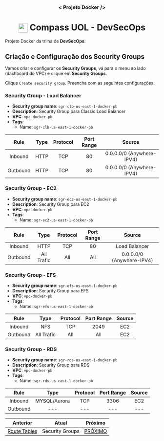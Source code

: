 <h3 align="center">< Projeto Docker /></h3>

<h1 align="center">
    <img align="center" src="https://logospng.org/download/uol/logo-uol-icon-256.png" width="30" height="30" /> Compass UOL - DevSecOps
</h1>

Projeto Docker da trilha de **DevSecOps**:

## Criação e Configuração dos Security Groups

Vamos criar e configurar os **Security Groups**, vá para o menu ao lado (dashboard do VPC) e clique em **Security Groups**.

Clique `Create security group`. Preencha com as seguintes configurações:

### Security Group - Load Balancer

- **Security group name**: `sgr-clb-us-east-1-docker-pb`
- **Description**: Security Group para Classic Load Balancer
- **VPC**: `vpc-docker-pb`
- **Tags**:
  - Name: `sgr-clb-us-east-1-docker-pb`

|   Rule   | Type | Protocol | Port Range |          Source           |
| :------: | :--: | :------: | :--------: | :-----------------------: |
| Inbound  | HTTP |   TCP    |     80     | 0.0.0.0/0 (Anywhere-IPV4) |
| Outbound | HTTP |   TCP    |     80     | 0.0.0.0/0 (Anywhere-IPV4) |

### Security Group - EC2

- **Security group name**: `sgr-ec2-us-east-1-docker-pb`
- **Description**: Security Group para EC2
- **VPC**: `vpc-docker-pb`
- **Tags**:
  - Name: `sgr-ec2-us-east-1-docker-pb`

|   Rule   |    Type    | Protocol | Port Range |          Source           |
| :------: | :--------: | :------: | :--------: | :-----------------------: |
| Inbound  |    HTTP    |   TCP    |     80     |       Load Balancer       |
| Outbound | All Trafic |   All    |    All     | 0.0.0.0/0 (Anywhere-IPV4) |

### Security Group - EFS

- **Security group name**: `sgr-efs-us-east-1-docker-pb`
- **Description**: Security Group para EFS
- **VPC**: `vpc-docker-pb`
- **Tags**:
  - Name: `sgr-efs-us-east-1-docker-pb`

|   Rule   |    Type    | Protocol | Port Range | Source |
| :------: | :--------: | :------: | :--------: | :----: |
| Inbound  |    NFS     |   TCP    |    2049    |  EC2   |
| Outbound | All Trafic |   All    |    All     |  EC2   |

### Security Group - RDS

- **Security group name**: `sgr-rds-us-east-1-docker-pb`
- **Description**: Security Group para RDS
- **VPC**: `vpc-docker-pb`
- **Tags**:
  - Name: `sgr-rds-us-east-1-docker-pb`

|   Rule   |     Type     | Protocol | Port Range | Source |
| :------: | :----------: | :------: | :--------: | :----: |
| Inbound  | MYSQL/Aurora |   TCP    |    3306    |  EC2   |
| Outbound |     ---      |   ---    |    ---     |  ---   |

| Anterior                          | Atual           | Próximo             |
| --------------------------------- | --------------- | ------------------- |
| [Route Tables](4.route_tables.md) | Security Groups | [PRÓXIMO](6.efs.md) |
